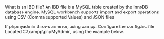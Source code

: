 

What is an IBD file?
An IBD file is a MySQL table created by the InnoDB database engine. 
MySQL workbench supports import and export operations using CSV (Comma supported Values) and JSON files

If phpmyadmin throws an error, using xampp. Configure the config.inc file 
Located  C:\xampp\phpMyAdmin, using the example below.